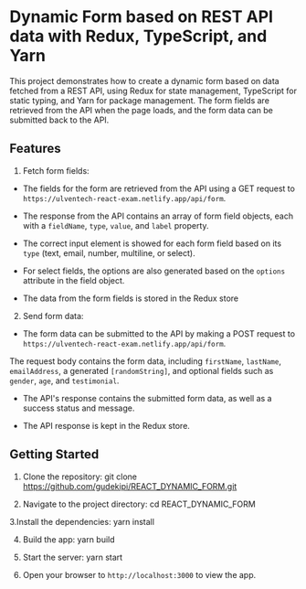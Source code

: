 # Dynamic Form based on REST API data with Redux, TypeScript, and Yarn

This project demonstrates how to create a dynamic form based on data fetched from a REST API, using Redux for state management, TypeScript for static typing, and Yarn for package management. The form fields are retrieved from the API when the page loads, and the form data can be submitted back to the API.

## Features

1. Fetch form fields:
- The fields for the form are retrieved from the API using a GET request to `https://ulventech-react-exam.netlify.app/api/form`.

- The response from the API contains an array of form field objects, each with a `fieldName`, `type`, `value`, and `label` property.

- The correct input element is showed for each form field based on its `type` (text, email, number, multiline, or select).

- For select fields, the options are also generated based on the `options` attribute in the field object.

- The data from the form fields is stored in the Redux store

2. Send form data:
 - The form data can be submitted to the API by making a POST request to `https://ulventech-react-exam.netlify.app/api/form`.

The request body contains the form data, including `firstName`, `lastName`, `emailAddress`, a generated `[randomString]`, and optional fields such as `gender`, `age`, and `testimonial`.

- The API's response contains the submitted form data, as well as a success status and message.

- The API response is kept in the Redux store.

## Getting Started

1. Clone the repository:
    git clone https://github.com/gudekipi/REACT_DYNAMIC_FORM.git

2. Navigate to the project directory:
    cd REACT_DYNAMIC_FORM

3.Install the dependencies:
    yarn install

4. Build the app:
    yarn build

5. Start the server:
    yarn start

6. Open your browser to `http://localhost:3000` to view the app.
